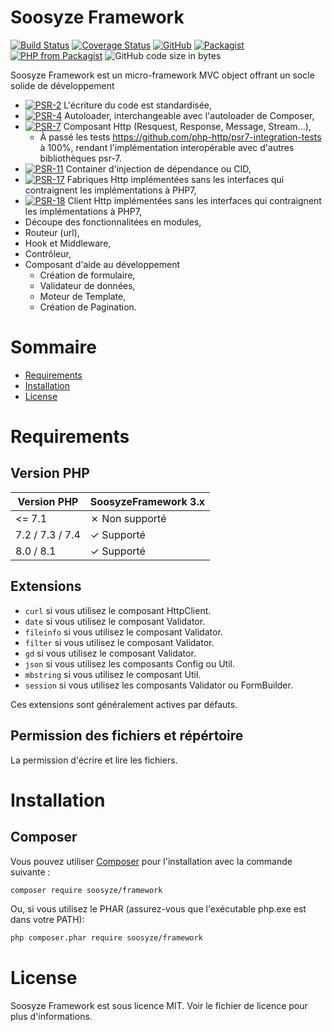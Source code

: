 # Soosyze Framework

[![Build Status](https://github.com/soosyze/framework/workflows/Tests/badge.svg?branch=master)](https://github.com/soosyze/framework/actions?query=branch:master "Tests")
[![Coverage Status](https://coveralls.io/repos/github/soosyze/framework/badge.svg?branch=master)](https://coveralls.io/github/soosyze/framework?branch=master "Coveralls")
[![GitHub](https://img.shields.io/github/license/mashape/apistatus.svg)](https://github.com/soosyze/framework/blob/master/LICENSE "LICENSE")
[![Packagist](https://img.shields.io/packagist/v/soosyze/framework.svg)](https://packagist.org/packages/soosyze/framework "Packagist")
[![PHP from Packagist](https://img.shields.io/packagist/php-v/soosyze/framework.svg)](#version-php)
![GitHub code size in bytes](https://img.shields.io/github/repo-size/soosyze/framework.svg)

Soosyze Framework est un micro-framework MVC object offrant un socle solide de développement

* [![PSR-2](https://img.shields.io/badge/PSR-2-yellow.svg)](https://www.php-fig.org/psr/psr-2 "Coding Style Guide") L'écriture du code est standardisée,
* [![PSR-4](https://img.shields.io/badge/PSR-4-yellow.svg)](https://www.php-fig.org/psr/psr-4 "Autoloading Standard") Autoloader, interchangeable avec l'autoloader de Composer,
* [![PSR-7](https://img.shields.io/badge/PSR-7-yellow.svg)](https://www.php-fig.org/psr/psr-7 "HTTP Message Interface") Composant Http (Resquest, Response, Message, Stream...),
  * À passé les tests https://github.com/php-http/psr7-integration-tests à 100%, rendant l'implémentation interopérable avec d'autres bibliothèques psr-7.
* [![PSR-11](https://img.shields.io/badge/PSR-11-yellow.svg)](https://www.php-fig.org/psr/psr-11 "Container Interface") Container d'injection de dépendance ou CID,
* [![PSR-17](https://img.shields.io/badge/PSR-17-yellow.svg)](https://www.php-fig.org/psr/psr-17 "HTTP Factories") Fabriques Http implémentées sans les interfaces qui contraignent les implémentations à PHP7,
* [![PSR-18](https://img.shields.io/badge/PSR-18-yellow.svg)](https://www.php-fig.org/psr/psr-18 "HTTP Client") Client Http implémentées sans les interfaces qui contraignent les implémentations à PHP7,
* Découpe des fonctionnalitées en modules,
* Routeur (url),
* Hook et Middleware,
* Contrôleur,
* Composant d'aide au développement
  * Création de formulaire,
  * Validateur de données,
  * Moteur de Template,
  * Création de Pagination.

# Sommaire

* [Requirements](#requirements)
* [Installation](#installation)
* [License](#license)

# Requirements

## Version PHP

| Version PHP     | SoosyzeFramework 3.x |
|-----------------|----------------------|
| <= 7.1          | ✗ Non supporté       |
| 7.2 / 7.3 / 7.4 | ✓ Supporté           |
| 8.0 / 8.1       | ✓ Supporté           |

## Extensions

* `curl` si vous utilisez le composant HttpClient.
* `date` si vous utilisez le composant Validator.
* `fileinfo` si vous utilisez le composant Validator.
* `filter` si vous utilisez le composant Validator.
* `gd` si vous utilisez le composant Validator.
* `json` si vous utilisez les composants Config ou Util.
* `mbstring` si vous utilisez le composant Util.
* `session` si vous utilisez les composants Validator ou FormBuilder.

Ces extensions sont généralement actives par défauts.

## Permission des fichiers et répértoire

La permission d'écrire et lire les fichiers.

# Installation

## Composer

Vous pouvez utiliser [Composer](https://getcomposer.org/) pour l'installation avec la commande suivante :

```sh
composer require soosyze/framework
```

Ou, si vous utilisez le PHAR (assurez-vous que l'exécutable php.exe est dans votre PATH):

```sh
php composer.phar require soosyze/framework
```

# License

Soosyze Framework est sous licence MIT. Voir le fichier de licence pour plus d'informations.